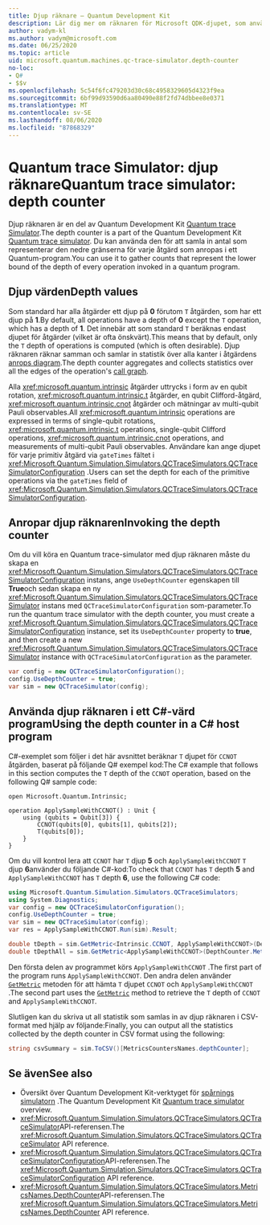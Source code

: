 ```yaml
---
title: Djup räknare – Quantum Development Kit
description: Lär dig mer om räknaren för Microsoft QDK-djupet, som använder Quantum trace Simulator för att samla in antalet djup för varje åtgärd som anropas i ett Q# program.
author: vadym-kl
ms.author: vadym@microsoft.com
ms.date: 06/25/2020
ms.topic: article
uid: microsoft.quantum.machines.qc-trace-simulator.depth-counter
no-loc:
- Q#
- $$v
ms.openlocfilehash: 5c54f6fc479203d30c68c4958329605d4323f9ea
ms.sourcegitcommit: 6bf99d93590d6aa80490e88f2fd74dbbee8e0371
ms.translationtype: MT
ms.contentlocale: sv-SE
ms.lasthandoff: 08/06/2020
ms.locfileid: "87868329"
---
```

# <a name="quantum-trace-simulator-depth-counter"></a><span data-ttu-id="d118f-103">Quantum trace Simulator: djup räknare</span><span class="sxs-lookup"><span data-stu-id="d118f-103">Quantum trace simulator: depth counter</span></span>

<span data-ttu-id="d118f-104">Djup räknaren är en del av Quantum Development Kit [Quantum trace Simulator](xref:microsoft.quantum.machines.qc-trace-simulator.intro).</span><span class="sxs-lookup"><span data-stu-id="d118f-104">The depth counter is a part of the Quantum Development Kit [Quantum trace simulator](xref:microsoft.quantum.machines.qc-trace-simulator.intro).</span></span>
<span data-ttu-id="d118f-105">Du kan använda den för att samla in antal som representerar den nedre gränserna för varje åtgärd som anropas i ett Quantum-program.</span><span class="sxs-lookup"><span data-stu-id="d118f-105">You can use it to gather counts that represent the lower bound of the depth of every operation invoked in a quantum program.</span></span> 

## <a name="depth-values"></a><span data-ttu-id="d118f-106">Djup värden</span><span class="sxs-lookup"><span data-stu-id="d118f-106">Depth values</span></span>

<span data-ttu-id="d118f-107">Som standard har alla åtgärder ett djup på **0** förutom `T` åtgärden, som har ett djup på **1**.</span><span class="sxs-lookup"><span data-stu-id="d118f-107">By default, all operations have a depth of **0** except the `T` operation, which has a depth of **1**.</span></span> <span data-ttu-id="d118f-108">Det innebär att som standard `T` beräknas endast djupet för åtgärder (vilket är ofta önskvärt).</span><span class="sxs-lookup"><span data-stu-id="d118f-108">This means that by default, only the `T` depth of operations is computed (which is often desirable).</span></span> <span data-ttu-id="d118f-109">Djup räknaren räknar samman och samlar in statistik över alla kanter i åtgärdens [anrops diagram](https://en.wikipedia.org/wiki/Call_graph).</span><span class="sxs-lookup"><span data-stu-id="d118f-109">The depth counter aggregates and collects statistics over all the edges of the operation's [call graph](https://en.wikipedia.org/wiki/Call_graph).</span></span>

<span data-ttu-id="d118f-110">Alla <xref:microsoft.quantum.intrinsic> åtgärder uttrycks i form av en qubit rotation, <xref:microsoft.quantum.intrinsic.t> åtgärder, en qubit Clifford-åtgärd, <xref:microsoft.quantum.intrinsic.cnot> åtgärder och mätningar av multi-qubit Pauli observables.</span><span class="sxs-lookup"><span data-stu-id="d118f-110">All <xref:microsoft.quantum.intrinsic> operations are expressed in terms of single-qubit rotations, <xref:microsoft.quantum.intrinsic.t> operations, single-qubit Clifford operations, <xref:microsoft.quantum.intrinsic.cnot> operations, and measurements of multi-qubit Pauli observables.</span></span> <span data-ttu-id="d118f-111">Användare kan ange djupet för varje primitiv åtgärd via `gateTimes` fältet i <xref:Microsoft.Quantum.Simulation.Simulators.QCTraceSimulators.QCTraceSimulatorConfiguration> .</span><span class="sxs-lookup"><span data-stu-id="d118f-111">Users can set the depth for each of the primitive operations via the `gateTimes` field of <xref:Microsoft.Quantum.Simulation.Simulators.QCTraceSimulators.QCTraceSimulatorConfiguration>.</span></span>

## <a name="invoking-the-depth-counter"></a><span data-ttu-id="d118f-112">Anropar djup räknaren</span><span class="sxs-lookup"><span data-stu-id="d118f-112">Invoking the depth counter</span></span>

<span data-ttu-id="d118f-113">Om du vill köra en Quantum trace-simulator med djup räknaren måste du skapa en <xref:Microsoft.Quantum.Simulation.Simulators.QCTraceSimulators.QCTraceSimulatorConfiguration> instans, ange `UseDepthCounter` egenskapen till **True**och sedan skapa en ny <xref:Microsoft.Quantum.Simulation.Simulators.QCTraceSimulators.QCTraceSimulator> instans med `QCTraceSimulatorConfiguration` som-parameter.</span><span class="sxs-lookup"><span data-stu-id="d118f-113">To run the quantum trace simulator with the depth counter, you must create a <xref:Microsoft.Quantum.Simulation.Simulators.QCTraceSimulators.QCTraceSimulatorConfiguration> instance, set its `UseDepthCounter` property to **true**, and then create a new <xref:Microsoft.Quantum.Simulation.Simulators.QCTraceSimulators.QCTraceSimulator> instance with `QCTraceSimulatorConfiguration` as the parameter.</span></span> 

```csharp
var config = new QCTraceSimulatorConfiguration();
config.UseDepthCounter = true;
var sim = new QCTraceSimulator(config);
```

## <a name="using-the-depth-counter-in-a-c-host-program"></a><span data-ttu-id="d118f-114">Använda djup räknaren i ett C#-värd program</span><span class="sxs-lookup"><span data-stu-id="d118f-114">Using the depth counter in a C# host program</span></span>

<span data-ttu-id="d118f-115">C#-exemplet som följer i det här avsnittet beräknar `T` djupet för `CCNOT` åtgärden, baserat på följande Q# exempel kod:</span><span class="sxs-lookup"><span data-stu-id="d118f-115">The C# example that follows in this section computes the `T` depth of the `CCNOT` operation, based on the following Q# sample code:</span></span>

```qsharp
open Microsoft.Quantum.Intrinsic;

operation ApplySampleWithCCNOT() : Unit {
    using (qubits = Qubit[3]) {
        CCNOT(qubits[0], qubits[1], qubits[2]);
        T(qubits[0]);
    }
}
```

<span data-ttu-id="d118f-116">Om du vill kontrol lera att `CCNOT` har `T` djup **5** och `ApplySampleWithCCNOT` `T` djup **6**använder du följande C#-kod:</span><span class="sxs-lookup"><span data-stu-id="d118f-116">To check that `CCNOT` has `T` depth **5** and `ApplySampleWithCCNOT` has `T` depth **6**, use the following C# code:</span></span>

```csharp
using Microsoft.Quantum.Simulation.Simulators.QCTraceSimulators;
using System.Diagnostics;
var config = new QCTraceSimulatorConfiguration();
config.UseDepthCounter = true;
var sim = new QCTraceSimulator(config);
var res = ApplySampleWithCCNOT.Run(sim).Result;

double tDepth = sim.GetMetric<Intrinsic.CCNOT, ApplySampleWithCCNOT>(DepthCounter.Metrics.Depth);
double tDepthAll = sim.GetMetric<ApplySampleWithCCNOT>(DepthCounter.Metrics.Depth);
```

<span data-ttu-id="d118f-117">Den första delen av programmet körs `ApplySampleWithCCNOT` .</span><span class="sxs-lookup"><span data-stu-id="d118f-117">The first part of the program runs `ApplySampleWithCCNOT`.</span></span> <span data-ttu-id="d118f-118">Den andra delen använder [`GetMetric`](https://docs.microsoft.com/dotnet/api/microsoft.quantum.simulation.simulators.qctracesimulators.qctracesimulator.getmetric) metoden för att hämta `T` djupet `CCNOT` och `ApplySampleWithCCNOT` .</span><span class="sxs-lookup"><span data-stu-id="d118f-118">The second part uses the [`GetMetric`](https://docs.microsoft.com/dotnet/api/microsoft.quantum.simulation.simulators.qctracesimulators.qctracesimulator.getmetric) method to retrieve the `T` depth of `CCNOT` and `ApplySampleWithCCNOT`.</span></span> 

<span data-ttu-id="d118f-119">Slutligen kan du skriva ut all statistik som samlas in av djup räknaren i CSV-format med hjälp av följande:</span><span class="sxs-lookup"><span data-stu-id="d118f-119">Finally, you can output all the statistics collected by the depth counter in CSV format using the following:</span></span>
```csharp
string csvSummary = sim.ToCSV()[MetricsCountersNames.depthCounter];
```

## <a name="see-also"></a><span data-ttu-id="d118f-120">Se även</span><span class="sxs-lookup"><span data-stu-id="d118f-120">See also</span></span>

- <span data-ttu-id="d118f-121">Översikt över Quantum Development Kit-verktyget för [spårnings simulatorn](xref:microsoft.quantum.machines.qc-trace-simulator.intro) .</span><span class="sxs-lookup"><span data-stu-id="d118f-121">The Quantum Development Kit [Quantum trace simulator](xref:microsoft.quantum.machines.qc-trace-simulator.intro) overview.</span></span>
- <span data-ttu-id="d118f-122"><xref:Microsoft.Quantum.Simulation.Simulators.QCTraceSimulators.QCTraceSimulator>API-referensen.</span><span class="sxs-lookup"><span data-stu-id="d118f-122">The <xref:Microsoft.Quantum.Simulation.Simulators.QCTraceSimulators.QCTraceSimulator> API reference.</span></span>
- <span data-ttu-id="d118f-123"><xref:Microsoft.Quantum.Simulation.Simulators.QCTraceSimulators.QCTraceSimulatorConfiguration>API-referensen.</span><span class="sxs-lookup"><span data-stu-id="d118f-123">The <xref:Microsoft.Quantum.Simulation.Simulators.QCTraceSimulators.QCTraceSimulatorConfiguration> API reference.</span></span>
- <span data-ttu-id="d118f-124"><xref:Microsoft.Quantum.Simulation.Simulators.QCTraceSimulators.MetricsNames.DepthCounter>API-referensen.</span><span class="sxs-lookup"><span data-stu-id="d118f-124">The <xref:Microsoft.Quantum.Simulation.Simulators.QCTraceSimulators.MetricsNames.DepthCounter> API reference.</span></span>
